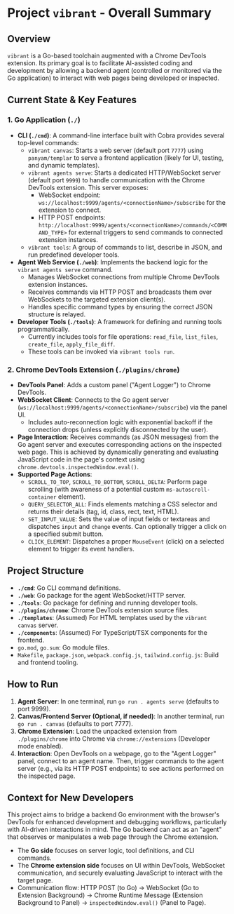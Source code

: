 # Project `vibrant` - Overall Summary

## Overview

`vibrant` is a Go-based toolchain augmented with a Chrome DevTools extension. Its primary goal is to facilitate AI-assisted coding and development by allowing a backend agent (controlled or monitored via the Go application) to interact with web pages being developed or inspected.

## Current State & Key Features

### 1. Go Application (`./`)

*   **CLI (`./cmd`)**: A command-line interface built with Cobra provides several top-level commands:
    *   `vibrant canvas`: Starts a web server (default port `7777`) using `panyam/templar` to serve a frontend application (likely for UI, testing, and dynamic templates).
    *   `vibrant agents serve`: Starts a dedicated HTTP/WebSocket server (default port `9999`) to handle communication with the Chrome DevTools extension. This server exposes:
        *   WebSocket endpoint: `ws://localhost:9999/agents/<connectionName>/subscribe` for the extension to connect.
        *   HTTP POST endpoints: `http://localhost:9999/agents/<connectionName>/commands/<COMMAND_TYPE>` for external triggers to send commands to connected extension instances.
    *   `vibrant tools`: A group of commands to list, describe in JSON, and run predefined developer tools.
*   **Agent Web Service (`./web`)**: Implements the backend logic for the `vibrant agents serve` command.
    *   Manages WebSocket connections from multiple Chrome DevTools extension instances.
    *   Receives commands via HTTP POST and broadcasts them over WebSockets to the targeted extension client(s).
    *   Handles specific command types by ensuring the correct JSON structure is relayed.
*   **Developer Tools (`./tools`)**: A framework for defining and running tools programmatically.
    *   Currently includes tools for file operations: `read_file`, `list_files`, `create_file`, `apply_file_diff`.
    *   These tools can be invoked via `vibrant tools run`.

### 2. Chrome DevTools Extension (`./plugins/chrome`)

*   **DevTools Panel**: Adds a custom panel ("Agent Logger") to Chrome DevTools.
*   **WebSocket Client**: Connects to the Go agent server (`ws://localhost:9999/agents/<connectionName>/subscribe`) via the panel UI.
    *   Includes auto-reconnection logic with exponential backoff if the connection drops (unless explicitly disconnected by the user).
*   **Page Interaction**: Receives commands (as JSON messages) from the Go agent server and executes corresponding actions on the inspected web page. This is achieved by dynamically generating and evaluating JavaScript code in the page's context using `chrome.devtools.inspectedWindow.eval()`.
*   **Supported Page Actions**:
    *   `SCROLL_TO_TOP`, `SCROLL_TO_BOTTOM`, `SCROLL_DELTA`: Perform page scrolling (with awareness of a potential custom `ms-autoscroll-container` element).
    *   `QUERY_SELECTOR_ALL`: Finds elements matching a CSS selector and returns their details (tag, id, class, rect, text, HTML).
    *   `SET_INPUT_VALUE`: Sets the value of input fields or textareas and dispatches `input` and `change` events. Can optionally trigger a click on a specified submit button.
    *   `CLICK_ELEMENT`: Dispatches a proper `MouseEvent` (click) on a selected element to trigger its event handlers.

## Project Structure

*   **`./cmd`**: Go CLI command definitions.
*   **`./web`**: Go package for the agent WebSocket/HTTP server.
*   **`./tools`**: Go package for defining and running developer tools.
*   **`./plugins/chrome`**: Chrome DevTools extension source files.
*   **`./templates`**: (Assumed) For HTML templates used by the `vibrant canvas` server.
*   **`./components`**: (Assumed) For TypeScript/TSX components for the frontend.
*   `go.mod`, `go.sum`: Go module files.
*   `Makefile`, `package.json`, `webpack.config.js`, `tailwind.config.js`: Build and frontend tooling.

## How to Run

1.  **Agent Server**: In one terminal, run `go run . agents serve` (defaults to port 9999).
2.  **Canvas/Frontend Server (Optional, if needed)**: In another terminal, run `go run . canvas` (defaults to port 7777).
3.  **Chrome Extension**: Load the unpacked extension from `./plugins/chrome` into Chrome via `chrome://extensions` (Developer mode enabled).
4.  **Interaction**: Open DevTools on a webpage, go to the "Agent Logger" panel, connect to an agent name. Then, trigger commands to the agent server (e.g., via its HTTP POST endpoints) to see actions performed on the inspected page.

## Context for New Developers

This project aims to bridge a backend Go environment with the browser's DevTools for enhanced development and debugging workflows, particularly with AI-driven interactions in mind. The Go backend can act as an "agent" that observes or manipulates a web page through the Chrome extension.

*   The **Go side** focuses on server logic, tool definitions, and CLI commands.
*   The **Chrome extension side** focuses on UI within DevTools, WebSocket communication, and securely evaluating JavaScript to interact with the target page.
*   Communication flow: HTTP POST (to Go) -> WebSocket (Go to Extension Background) -> Chrome Runtime Message (Extension Background to Panel) -> `inspectedWindow.eval()` (Panel to Page).
